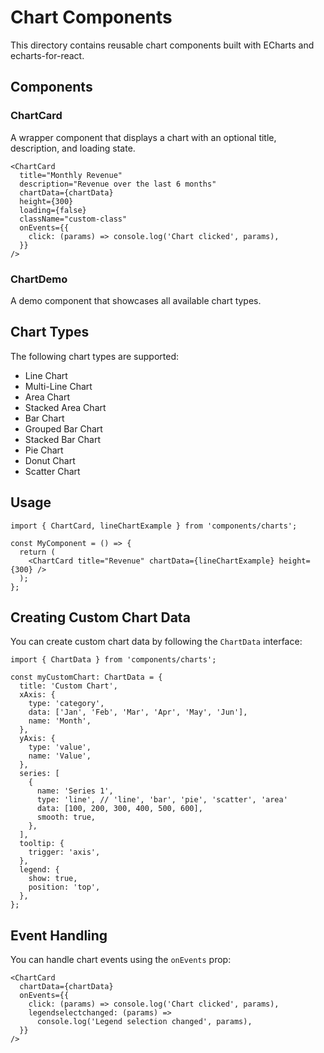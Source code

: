 # Chart Components

This directory contains reusable chart components built with ECharts and echarts-for-react.

## Components

### ChartCard

A wrapper component that displays a chart with an optional title, description, and loading state.

```tsx
<ChartCard
  title="Monthly Revenue"
  description="Revenue over the last 6 months"
  chartData={chartData}
  height={300}
  loading={false}
  className="custom-class"
  onEvents={{
    click: (params) => console.log('Chart clicked', params),
  }}
/>
```

### ChartDemo

A demo component that showcases all available chart types.

## Chart Types

The following chart types are supported:

- Line Chart
- Multi-Line Chart
- Area Chart
- Stacked Area Chart
- Bar Chart
- Grouped Bar Chart
- Stacked Bar Chart
- Pie Chart
- Donut Chart
- Scatter Chart

## Usage

```tsx
import { ChartCard, lineChartExample } from 'components/charts';

const MyComponent = () => {
  return (
    <ChartCard title="Revenue" chartData={lineChartExample} height={300} />
  );
};
```

## Creating Custom Chart Data

You can create custom chart data by following the `ChartData` interface:

```tsx
import { ChartData } from 'components/charts';

const myCustomChart: ChartData = {
  title: 'Custom Chart',
  xAxis: {
    type: 'category',
    data: ['Jan', 'Feb', 'Mar', 'Apr', 'May', 'Jun'],
    name: 'Month',
  },
  yAxis: {
    type: 'value',
    name: 'Value',
  },
  series: [
    {
      name: 'Series 1',
      type: 'line', // 'line', 'bar', 'pie', 'scatter', 'area'
      data: [100, 200, 300, 400, 500, 600],
      smooth: true,
    },
  ],
  tooltip: {
    trigger: 'axis',
  },
  legend: {
    show: true,
    position: 'top',
  },
};
```

## Event Handling

You can handle chart events using the `onEvents` prop:

```tsx
<ChartCard
  chartData={chartData}
  onEvents={{
    click: (params) => console.log('Chart clicked', params),
    legendselectchanged: (params) =>
      console.log('Legend selection changed', params),
  }}
/>
```
